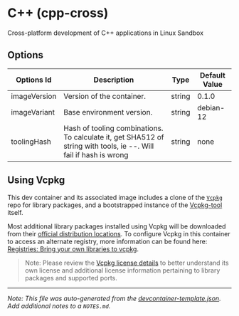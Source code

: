 
# C++ (cpp-cross)

Cross-platform development of C++ applications in Linux Sandbox

## Options

| Options Id | Description | Type | Default Value |
|-----|-----|-----|-----|
| imageVersion | Version of the container. | string | 0.1.0 |
| imageVariant | Base environment version. | string | debian-12 |
| toolingHash | Hash of tooling combinations. To calculate it, get SHA512 of string with tools, ie <vCMake>-<LLVM>-<LLVM-MINGW>. Will fail if hash is wrong | string | none |

## Using Vcpkg

This dev container and its associated image includes a clone of the [`Vcpkg`](https://github.com/microsoft/vcpkg) repo for library packages, and a bootstrapped instance of the [Vcpkg-tool](https://github.com/microsoft/vcpkg-tool) itself.

Most additional library packages installed using Vcpkg will be downloaded from their [official distribution locations](https://github.com/microsoft/vcpkg#security). To configure Vcpkg in this container to access an alternate registry, more information can be found here: [Registries: Bring your own libraries to vcpkg](https://devblogs.microsoft.com/cppblog/registries-bring-your-own-libraries-to-vcpkg/).

> Note: Please review the [Vcpkg license details](https://github.com/microsoft/vcpkg#license) to better understand its own license and additional license information pertaining to library packages and supported ports.


---

_Note: This file was auto-generated from the [devcontainer-template.json](https://github.com/DarthKurt/Devcontainers-templates/blob/main/src/cpp-cross/devcontainer-template.json).  Add additional notes to a `NOTES.md`._

